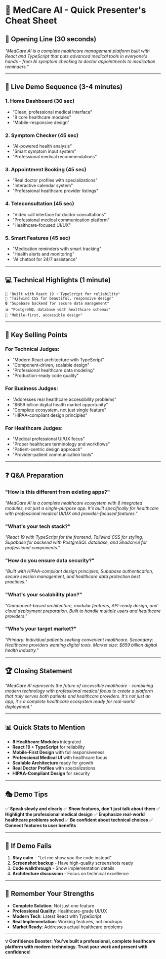 # 🎯 MedCare AI - Quick Presenter's Cheat Sheet

## 🚀 **Opening Line** (30 seconds)
*"MedCare AI is a complete healthcare management platform built with React and TypeScript that puts advanced medical tools in everyone's hands - from AI symptom checking to doctor appointments to medication reminders."*

---

## 📱 **Live Demo Sequence** (3-4 minutes)

### **1. Home Dashboard** (30 sec)
- "Clean, professional medical interface"
- "8 core healthcare modules"
- "Mobile-responsive design"

### **2. Symptom Checker** (45 sec)
- "AI-powered health analysis"
- "Smart symptom input system"
- "Professional medical recommendations"

### **3. Appointment Booking** (45 sec)
- "Real doctor profiles with specializations"
- "Interactive calendar system"
- "Professional healthcare provider listings"

### **4. Teleconsultation** (45 sec)
- "Video call interface for doctor consultations"
- "Professional medical communication platform"
- "Healthcare-focused UI/UX"

### **5. Smart Features** (45 sec)
- "Medication reminders with smart tracking"
- "Health alerts and monitoring"
- "AI chatbot for 24/7 assistance"

---

## 💻 **Technical Highlights** (1 minute)

```
🔧 "Built with React 19 + TypeScript for reliability"
🎨 "Tailwind CSS for beautiful, responsive design"
🔒 "Supabase backend for secure data management"
📊 "PostgreSQL database with healthcare schemas"
📱 "Mobile-first, accessible design"
```

---

## 🎯 **Key Selling Points**

### **For Technical Judges:**
- "Modern React architecture with TypeScript"
- "Component-driven, scalable design"
- "Professional healthcare data modeling"
- "Production-ready code quality"

### **For Business Judges:**
- "Addresses real healthcare accessibility problems"
- "$659 billion digital health market opportunity"
- "Complete ecosystem, not just single feature"
- "HIPAA-compliant design principles"

### **For Healthcare Judges:**
- "Medical professional UI/UX focus"
- "Proper healthcare terminology and workflows"
- "Patient-centric design approach"
- "Provider-patient communication tools"

---

## ❓ **Q&A Preparation**

### **"How is this different from existing apps?"**
*"MedCare AI is a complete healthcare ecosystem with 8 integrated modules, not just a single-purpose app. It's built specifically for healthcare with professional medical UI/UX and provider-focused features."*

### **"What's your tech stack?"**
*"React 19 with TypeScript for the frontend, Tailwind CSS for styling, Supabase for backend with PostgreSQL database, and Shadcn/ui for professional components."*

### **"How do you ensure data security?"**
*"Built with HIPAA-compliant design principles, Supabase authentication, secure session management, and healthcare data protection best practices."*

### **"What's your scalability plan?"**
*"Component-based architecture, modular features, API-ready design, and cloud deployment preparation. Built to handle multiple users and healthcare providers."*

### **"Who's your target market?"**
*"Primary: Individual patients seeking convenient healthcare. Secondary: Healthcare providers wanting digital tools. Market size: $659 billion digital health industry."*

---

## 🏆 **Closing Statement**
*"MedCare AI represents the future of accessible healthcare - combining modern technology with professional medical focus to create a platform that truly serves both patients and healthcare providers. It's not just an app, it's a complete healthcare ecosystem ready for real-world deployment."*

---

## 📊 **Quick Stats to Mention**
- **8 Healthcare Modules** integrated
- **React 19 + TypeScript** for reliability  
- **Mobile-First Design** with full responsiveness
- **Professional Medical UI** with healthcare focus
- **Scalable Architecture** ready for growth
- **Real Doctor Profiles** with specializations
- **HIPAA-Compliant Design** for security

---

## 🎭 **Demo Tips**
✅ **Speak slowly and clearly**
✅ **Show features, don't just talk about them**
✅ **Highlight the professional medical design**
✅ **Emphasize real-world healthcare problems solved**
✅ **Be confident about technical choices**
✅ **Connect features to user benefits**

---

## 🚨 **If Demo Fails**
1. **Stay calm** - "Let me show you the code instead"
2. **Screenshot backup** - Have high-quality screenshots ready
3. **Code walkthrough** - Show implementation details
4. **Architecture discussion** - Focus on technical excellence

---

## 🎯 **Remember Your Strengths**
- **Complete Solution**: Not just one feature
- **Professional Quality**: Healthcare-grade UI/UX
- **Modern Tech**: Latest React with TypeScript
- **Real Implementation**: Working features, not mockups
- **Market Ready**: Addresses actual healthcare problems

---

**💡 Confidence Booster: You've built a professional, complete healthcare platform with modern technology. Trust your work and present with confidence!**
